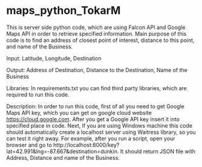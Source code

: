 # maps_python_TokarM

This is server side python code, which are using Falcon API and Google Maps API in order to retrieve specified information. Main purpose of this code is to find an address of closest point of interest, distance to this point, and name of the Business.

Input: Latitude, Longitude, Destination

Output: Address of Destination, Distance to the Destination, Name of the Business

Libraries: In requirements.txt you can find third party libraries, which are required to run this code.

Description: In order to run this code, first of all you need to get Google Maps API key, which you can get on google cloud website https://cloud.google.com. After you get a Google API key insert it into specified place in code. Next, If you are using Windows machine this code should automatically create a localhost server using Waitress library, so you can test it right away. For example, after you run a script, open your browser and go to http://localhost:8000/key?lat=42.991&lng=-87.667&destination=dunkin. It should return JSON file with Address, Distance and name of the Business.

